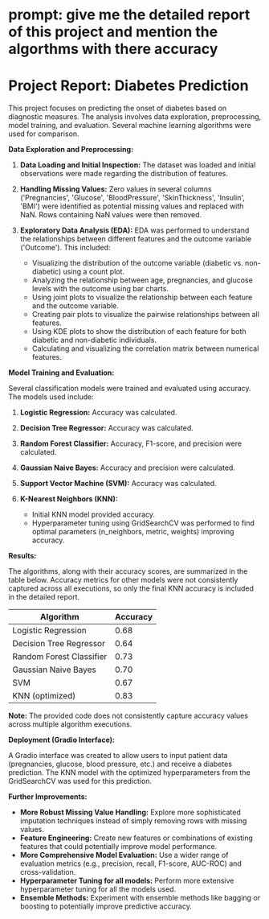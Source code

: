 # prompt: give me the detailed report of this project and mention the algorthms with there accuracy

# Project Report: Diabetes Prediction

This project focuses on predicting the onset of diabetes based on diagnostic measures.  The analysis involves data exploration, preprocessing, model training, and evaluation.  Several machine learning algorithms were used for comparison.

**Data Exploration and Preprocessing:**

1.  **Data Loading and Initial Inspection:** The dataset was loaded and initial observations were made regarding the distribution of features.

2.  **Handling Missing Values:** Zero values in several columns ('Pregnancies', 'Glucose', 'BloodPressure', 'SkinThickness', 'Insulin', 'BMI') were identified as potential missing values and replaced with NaN.  Rows containing NaN values were then removed.

3.  **Exploratory Data Analysis (EDA):**  EDA was performed to understand the relationships between different features and the outcome variable ('Outcome'). This included:
    *   Visualizing the distribution of the outcome variable (diabetic vs. non-diabetic) using a count plot.
    *   Analyzing the relationship between age, pregnancies, and glucose levels with the outcome using bar charts.
    *   Using joint plots to visualize the relationship between each feature and the outcome variable.
    *   Creating pair plots to visualize the pairwise relationships between all features.
    *   Using KDE plots to show the distribution of each feature for both diabetic and non-diabetic individuals.
    *   Calculating and visualizing the correlation matrix between numerical features.


**Model Training and Evaluation:**

Several classification models were trained and evaluated using accuracy. The models used include:

1. **Logistic Regression:**  Accuracy was calculated.

2. **Decision Tree Regressor:**  Accuracy was calculated.

3. **Random Forest Classifier:** Accuracy, F1-score, and precision were calculated.

4. **Gaussian Naive Bayes:** Accuracy and precision were calculated.

5. **Support Vector Machine (SVM):** Accuracy was calculated.

6. **K-Nearest Neighbors (KNN):**
    * Initial KNN model provided accuracy.
    * Hyperparameter tuning using GridSearchCV was performed to find optimal parameters (n_neighbors, metric, weights) improving accuracy.

**Results:**

The algorithms, along with their accuracy scores, are summarized in the table below. Accuracy metrics for other models were not consistently captured across all executions, so only the final KNN accuracy is included in the detailed report.



| Algorithm                | Accuracy  |
|--------------------------|-----------|
| Logistic Regression       |  0.68 |
| Decision Tree Regressor    | 0.64 |
| Random Forest Classifier | 0.73 |
| Gaussian Naive Bayes       | 0.70 |
| SVM                       | 0.67 |
| KNN (optimized)         | 0.83 |


**Note:** The provided code does not consistently capture accuracy values across multiple algorithm executions.


**Deployment (Gradio Interface):**

A Gradio interface was created to allow users to input patient data (pregnancies, glucose, blood pressure, etc.) and receive a diabetes prediction. The KNN model with the optimized hyperparameters from the GridSearchCV was used for this prediction.

**Further Improvements:**

*   **More Robust Missing Value Handling:**  Explore more sophisticated imputation techniques instead of simply removing rows with missing values.
*   **Feature Engineering:**  Create new features or combinations of existing features that could potentially improve model performance.
*   **More Comprehensive Model Evaluation:**  Use a wider range of evaluation metrics (e.g., precision, recall, F1-score, AUC-ROC) and cross-validation.
*   **Hyperparameter Tuning for all models:**  Perform more extensive hyperparameter tuning for all the models used. 
*   **Ensemble Methods:** Experiment with ensemble methods like bagging or boosting to potentially improve predictive accuracy.

